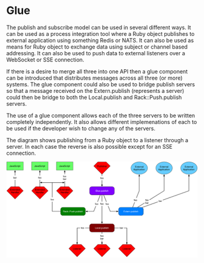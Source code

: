 
# Glue

The publish and subscribe model can be used in several different ways. It can
be used as a process integration tool where a Ruby object publishes to
external application using something Redis or NATS. It can also be used as
means for Ruby object to exchange data using subject or channel based
addressing. It can also be used to push data to external listeners over a
WebSocket or SSE connection.

If there is a desire to merge all three into one API then a glue component can
be introduced that distributes messages across all three (or more)
systems. The glue component could also be used to bridge publish servers so
that a message received on the Extern.publish (represents a server) could then
be bridge to both the Local.publish and Rack::Push.publish servers.

The use of a glue component allows each of the three servers to be written
completely independently. It also allows different implemenations of each to
be used if the developer wish to change any of the servers.

The diagram shows publishing from a Ruby object to a listener through a
server. In each case the reverse is also possible except for an SSE
connection.

![](glue.svg)
